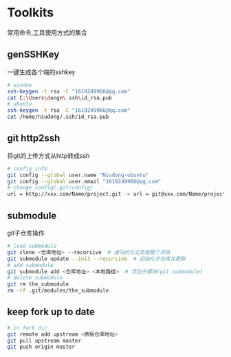 # Toolkits
常用命令,工具使用方式的集合

## genSSHKey
一键生成各个端的sshkey
```bash
# window
ssh-keygen -t rsa -C "1619249966@qq.com"
cat C:\Users\dongn\.ssh\id_rsa.pub
# ubuntu
ssh-keygen -t rsa -C "1619249966@qq.com"
cat /home/niudong/.ssh/id_rsa.pub
```

## git http2ssh
将git的上传方式从http转成ssh
```bash
# config info 
git config --global user.name "Niudong-ubuntu"
git config --global user.email "1619249966@qq.com"
# change config(.git/config)
url = http://xxx.com/Name/project.git -> url = git@xxx.com/Name/project.git
```

## submodule
git子仓库操作
```bash
# load submodule
git clone <仓库地址> --recursive  # 递归的方式克隆整个项目
git submodule update --init --recursive  # 初始化子仓库并更新
# add submodule
git submodule add <仓库地址> <本地路径>  # 添加子模块(git submodule)
# delete submodule
git rm the_submodule
rm -rf .git/modules/the_submodule
```

## keep fork up to date
```bash
# in fork dir
git remote add upstream <原版仓库地址>
git pull upstream master
git push origin master
```
